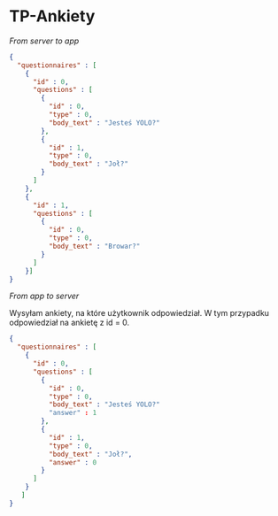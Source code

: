 TP-Ankiety
==========

*From server to app*
```json
{
  "questionnaires" : [
    {
      "id" : 0,
      "questions" : [
        {
          "id" : 0,
          "type" : 0,
          "body_text" : "Jesteś YOLO?"
        },
        {
          "id" : 1,
          "type" : 0,
          "body_text" : "Joł?"
        }
      ]
    }, 
    {
      "id" : 1,
      "questions" : [
        {
          "id" : 0,
          "type" : 0,
          "body_text" : "Browar?"
        }
      ]
    }]
}
```

*From app to server*

Wysyłam ankiety, na które użytkownik odpowiedział. W tym przypadku odpowiedział na ankietę z id = 0.

```json
{
  "questionnaires" : [
    {
      "id" : 0,
      "questions" : [
        {
          "id" : 0,
          "type" : 0,
          "body_text" : "Jesteś YOLO?"
          "answer" : 1
        },
        {
          "id" : 1,
          "type" : 0,
          "body_text" : "Joł?",
          "answer" : 0
        }
      ]
    } 
   ]
}
```
